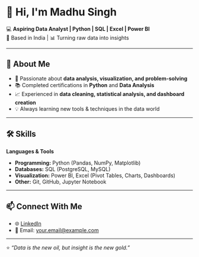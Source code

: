# 👋 Hi, I'm Madhu Singh  

💻 **Aspiring Data Analyst | Python | SQL | Excel | Power BI**  
📍 Based in India | 📊 Turning raw data into insights  

---

## 🚀 About Me  
- 🎯 Passionate about **data analysis, visualization, and problem-solving**  
- 📚 Completed certifications in **Python** and **Data Analysis**  
- 📈 Experienced in **data cleaning, statistical analysis, and dashboard creation**  
- 💡 Always learning new tools & techniques in the data world  

---

## 🛠 Skills  
**Languages & Tools**  
- **Programming:** Python (Pandas, NumPy, Matplotlib)  
- **Databases:** SQL (PostgreSQL, MySQL)  
- **Visualization:** Power BI, Excel (Pivot Tables, Charts, Dashboards)  
- **Other:** Git, GitHub, Jupyter Notebook  

---

## 📫 Connect With Me  
- 🌐 [LinkedIn](https://www.linkedin.com/in/madhu-singh-73b209225)
- 📧 Email: your.email@example.com  

---

⭐ *“Data is the new oil, but insight is the new gold.”*  

